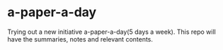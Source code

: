 # a-paper-a-day
Trying out a new initiative a-paper-a-day(5 days a week). This repo will have the summaries, notes and relevant contents.
